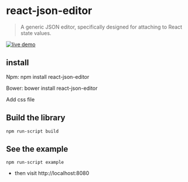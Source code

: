 # react-json-editor
> A generic JSON editor, specifically designed for attaching to React state values.

[![live demo](docs/_assets/json-editor.png?raw=true)](http://react-json-editor.bitballoon.com/examples/react-state-editor/webapp/)

## install

Npm:
    npm install react-json-editor

Bower:
    bower install react-json-editor

Add css file
    <link rel="stylesheet" type="text" href="path/to/react-json-editor.css">


## Build the library

    npm run-script build

## See the example

    npm run-script example

 * then visit http://localhost:8080